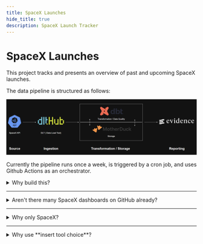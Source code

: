 ```yaml
---
title: SpaceX Launches
hide_title: true
description: SpaceX Launch Tracker
---
```


# SpaceX Launches

This project tracks and presents an overview of past and upcoming SpaceX launches. 

The data pipeline is structured as follows:

![pipeline](https://raw.githubusercontent.com/Mcanroe/SpaceX-Pipeline/refs/heads/main/evidence/static/pipeline.png)

Currently the pipeline runs once a week, is triggered by a cron job, and uses Github Actions as an orchestrator.


<details>
<summary>Why build this?</summary>
Space is cool. Data is cool. 

Combining space and data is even cooler.

As an added bonus, it was also a good opportunity to try out tools I hadn't used before.    
</details>

---
<details>
<summary>Aren't there many SpaceX dashboards on GitHub already?</summary>

Yes, but a lot them use an outdated API. 

Many SpaceX dashboards also seem to visualise every data point possible. 

In contrast, my dashboard focuses on presenting key essentials (launch count overview, past and upcoming launches).

</details>

---
<details>
<summary>Why only SpaceX?</summary>
No particular reason. I might add other space agencies in the future.
</details>

---
<details>
<summary>Why use **insert tool choice**?</summary>

dlt - For a simple task like this, it didn't make sense to use other heavy ingestion tools. Just using python would've also worked but I was curious to try out dlt.

dbt - Gold standard for data transformation , offers built in data quality checks, and works really well with Motherduck unlike sqlmesh (which works but is not as intuitive).

Motherduck - This one's debatable , honestly the main reason is that their free plan is quite generous (unlike Snowflake that has an expiry date).

evidence - Looked really nice , unlike other BI tools their offering works really well for a static site aka personal projects. I also liked their code first approach rather than the usual drag and drop interface with other tools.
</details>


